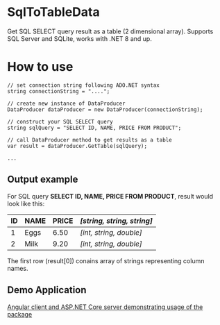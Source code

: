 # SqlToTableData
Get SQL SELECT query result as a table (2 dimensional array). Supports SQL Server and SQLite, works with .NET 8 and up. 

# How to use

```
// set connection string following ADO.NET syntax
string connectionString = "....";

// create new instance of DataProducer
DataProducer dataProducer = new DataProducer(connectionString);

// construct your SQL SELECT query
string sqlQuery = "SELECT ID, NAME, PRICE FROM PRODUCT";

// call DataProducer method to get results as a table
var result = dataProducer.GetTable(sqlQuery);

...

```


## Output example

For SQL query **SELECT ID, NAME, PRICE FROM PRODUCT**, result would look like this:

| ID | NAME  | PRICE | *[string, string, string]* |
| -- | ----- | ----- | ------------------------ |
|  1 | Eggs  |  6.50 | *[int, string, double]*    |
|  2 | Milk  |  9.20 | *[int, string, double]*    |

The first row (result[0]) conains array of strings representing column names.


## Demo Application

[Angular client and ASP.NET Core server demonstrating usage of the package](https://github.com/AleniqInc/SqlToTableData.Demo)